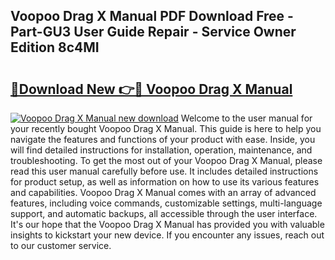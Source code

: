 ## Voopoo Drag X Manual PDF Download Free - Part-GU3 User Guide Repair - Service Owner Edition 8c4MI

# <h2><a href="http://cf18985.oget.top/?id=Voopoo+Drag+X+Manual">🔗Download New 👉🔴 Voopoo Drag X Manual</a></h2>

[![Voopoo Drag X Manual new download](https://i.imgur.com/5g1atiW.png)](http://cf18985.oget.top/?id=Voopoo+Drag+X+Manual)
Welcome to the user manual for your recently bought Voopoo Drag X Manual. This guide is here to help you navigate the features and functions of your product with ease. Inside, you will find detailed instructions for installation, operation, maintenance, and troubleshooting. To get the most out of your Voopoo Drag X Manual, please read this user manual carefully before use. It includes detailed instructions for product setup, as well as information on how to use its various features and capabilities. Voopoo Drag X Manual comes with an array of advanced features, including voice commands, customizable settings, multi-language support, and automatic backups, all accessible through the user interface. It's our hope that the Voopoo Drag X Manual has provided you with valuable insights to kickstart your new device. If you encounter any issues, reach out to our customer service.
